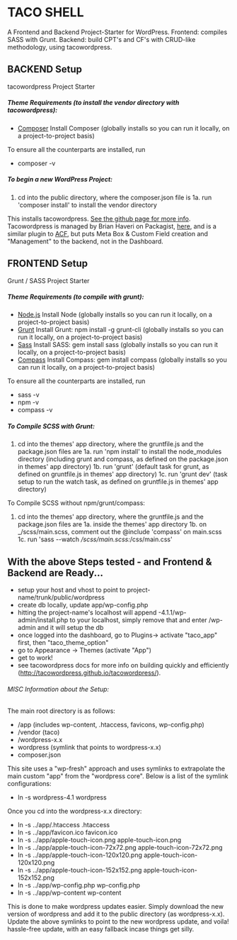 # TACO SHELL
A Frontend and Backend Project-Starter for WordPress.
Frontend: compiles SASS with Grunt.
Backend: build CPT's and CF's with CRUD-like methodology, using tacowordpress.

## BACKEND Setup
tacowordpress Project Starter

##### Theme Requirements (to install the vendor directory with tacowordpress):

* [Composer](https://getcomposer.org/) Install Composer (globally installs so you can run it locally, on a project-to-project basis)

To ensure all the counterparts are installed, run
* composer -v

##### To begin a new WordPress Project:

1. cd into the public directory, where the composer.json file is
  1a. run 'composer install' to install the vendor directory
  
This installs tacowordpress. [See the github page for more info](https://github.com/tacowordpress/tacowordpress). Tacowordpress is managed by Brian Haveri on Packagist, [here](https://packagist.org/packages/tacowordpress/tacowordpress), and is a similar plugin to [ACF](http://www.advancedcustomfields.com/), but puts Meta Box & Custom Field creation and "Management" to the backend, not in the Dashboard.


## FRONTEND Setup
Grunt / SASS Project Starter

##### Theme Requirements (to compile with grunt):

* [Node.js](http://nodejs.org) Install Node (globally installs so you can run it locally, on a project-to-project basis)
* [Grunt](http://gruntjs.com) Install Grunt: npm install -g grunt-cli (globally installs so you can run it locally, on a project-to-project basis)
* [Sass](http://sass-lang.com) Install SASS: gem install sass (globally installs so you can run it locally, on a project-to-project basis)
* [Compass](http://compass-style.org) Install Compass: gem install compass (globally installs so you can run it locally, on a project-to-project basis)

To ensure all the counterparts are installed, run

* sass -v
* npm -v
* compass -v

##### To Compile SCSS with Grunt:

1. cd into the themes' app directory, where the gruntfile.js and the package.json files are
    1a. run 'npm install' to install the node_modules directory (including grunt and compass, as defined on the package.json in themes' app directory)
    1b. run 'grunt' (default task for grunt, as defined on gruntfile.js in themes' app directory)
    1c. run 'grunt dev' (task setup to run the watch task, as defined on gruntfile.js in themes' app directory)

To Compile SCSS without npm/grunt/compass:

1. cd into the themes' app directory, where the gruntfile.js and the package.json files are
    1a. inside the themes' app directory
    1b. on _/scss/main.scss, comment out the @include 'compass' on main.scss
    1c. run 'sass --watch _/scss/main.scss:_/css/main.css'


## With the above Steps tested - and Frontend & Backend are Ready...

* setup your host and vhost to point to project-name/trunk/public/wordpress
* create db locally, update app/wp-config.php
* hitting the project-name's localhost will append -4.1.1/wp-admin/install.php to your localhost, simply remove that and enter /wp-admin and it will setup the db
* once logged into the dashboard, go to Plugins-> activate "taco_app" first, then "taco_theme_option"
* go to Appearance -> Themes (activate "App")
* get to work!
* see tacowordpress docs for more info on building quickly and efficiently (http://tacowordpress.github.io/tacowordpress/).


###### MISC Information about the Setup:

The main root directory is as follows:

* /app (includes wp-content, .htaccess, favicons, wp-config.php)
* /vendor (taco)
* /wordpress-x.x
* wordpress (symlink that points to wordpress-x.x)
* composer.json

This site uses a "wp-fresh" approach and uses symlinks to extrapolate the main custom "app" from the "wordpress core". Below is a list of the symlink configurations:

* ln -s wordpress-4.1 wordpress

Once you cd into the wordpress-x.x directory:

* ln -s ../app/.htaccess .htaccess
* ln -s ../app/favicon.ico favicon.ico
* ln -s ../app/apple-touch-icon.png apple-touch-icon.png
* ln -s ../app/apple-touch-icon-72x72.png apple-touch-icon-72x72.png
* ln -s ../app/apple-touch-icon-120x120.png apple-touch-icon-120x120.png
* ln -s ../app/apple-touch-icon-152x152.png apple-touch-icon-152x152.png
* ln -s ../app/wp-config.php wp-config.php
* ln -s ../app/wp-content wp-content

This is done to make wordpress updates easier. Simply download the new version of wordpress and add it to the public directory (as wordpress-x.x). Update the above symlinks to point to the new wordpress update, and voila! hassle-free update, with an easy fallback incase things get silly.
    
    
